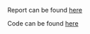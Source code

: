 Report can be found [here](main.pdf)

Code can be found [here](https://github.com/mariscoglio/bio482_cell_classifier)
